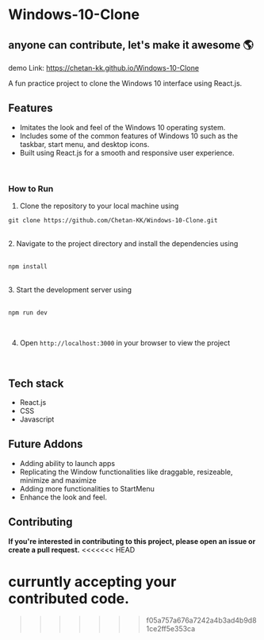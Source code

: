 # Windows-10-Clone

## anyone can contribute, let's make it awesome 🌎

demo Link: https://chetan-kk.github.io/Windows-10-Clone
<br/>

A fun practice project to clone the Windows 10 interface using React.js.

## Features

* Imitates the look and feel of the Windows 10 operating system.
* Includes some of the common features of Windows 10 such as the taskbar, start menu, and desktop icons.
* Built using React.js for a smooth and responsive user experience.
<br/>

### How to Run

1. Clone the repository to your local machine using <br/>

```git clone https://github.com/Chetan-KK/Windows-10-Clone.git```

<br/>
2. Navigate to the project directory and install the dependencies using 
<br/>
<br/>

```npm install```

<br/>
3. Start the development server using
<br/>
<br/>

```npm run dev```

<br/>

4. Open ```http://localhost:3000``` in your browser to view the project <br/>

<br/>

## Tech stack
 
* React.js
* CSS
* Javascript

## Future Addons

* Adding ability to launch apps
* Replicating the Window functionalities like draggable, resizeable, minimize and maximize
* Adding more functionalities to StartMenu
* Enhance the look and feel.

## Contributing

**If you're interested in contributing to this project, please open an issue or create a pull request.**
<<<<<<< HEAD

curruntly accepting your contributed code.
=======
>>>>>>> f05a757a676a7242a4b3ad4b9d81ce2ff5e353ca
